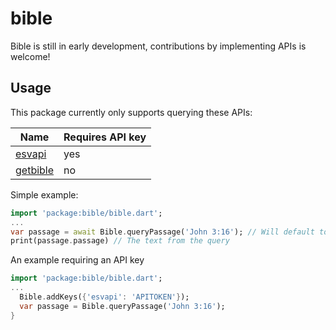 # bible
Bible is still in early development, contributions by implementing
APIs is welcome!

## Usage
This package currently only supports querying these APIs:

| Name | Requires API key|
| ----- | --------- |
| [esvapi](https://api.esv.org/) | yes |
| [getbible](https://getbible.net/api) | no |

Simple example:

```dart
import 'package:bible/bible.dart';
...
var passage = await Bible.queryPassage('John 3:16'); // Will default to ASV and getbible
print(passage.passage) // The text from the query
```
An example requiring an API key 

```dart
import 'package:bible/bible.dart';
...
  Bible.addKeys({'esvapi': 'APITOKEN'});
  var passage = Bible.queryPassage('John 3:16');
}
```

